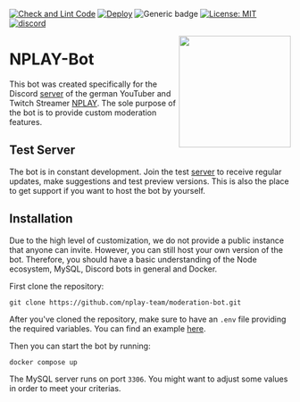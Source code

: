 [![Check and Lint Code](https://github.com/nplay-team/moderation-bot/actions/workflows/lint.yml/badge.svg)](https://github.com/nplay-team/moderation-bot/actions/workflows/lint.yml)
[![Deploy](https://github.com/nplay-team/moderation-bot/actions/workflows/deploy.yml/badge.svg)](https://github.com/nplay-team/moderation-bot/actions/workflows/deploy.yml)
![Generic badge](https://img.shields.io/badge/Version-1.0.0-86c240".svg)
[![License: MIT](https://img.shields.io/badge/License-MIT-yellow.svg)](https://opensource.org/licenses/MIT)
<a href="https://discord.gg/qcpeZQhJf5">
<img src="https://discordapp.com/api/guilds/367353132772098048/embed.png" alt="discord">
</a>

<img align="right" src="https://cdn.discordapp.com/attachments/545967082253189121/1242175150636531873/NPLAY.png?ex=664ce142&is=664b8fc2&hm=1297d2602ba876e5892892afc9a45d019a2c420f328f289e712a59b0ab4af05a&" height=200 width=200>

# NPLAY-Bot

This bot was created specifically for the Discord [server](https://discord.gg/qcpeZQhJf5) of the german YouTuber and Twitch Streamer [NPLAY](https://www.youtube.com/user/nordrheintvplay). The sole purpose of the bot is to provide custom moderation features.

## Test Server

The bot is in constant development. Join the test [server](https://discord.gg/JYWezvQ) to receive regular updates, make suggestions and test preview versions. This is also the place to get support if you want to host the bot by yourself.

## Installation

Due to the high level of customization, we do not provide a public instance that anyone can invite. However, you can still host your own version of the bot. Therefore, you should have a basic understanding of the Node ecosystem, MySQL, Discord bots in general and Docker.

First clone the repository:

```
git clone https://github.com/nplay-team/moderation-bot.git
```

After you've cloned the repository, make sure to have an `.env` file providing the required variables. You can find an example [here](https://github.com/nplay-team/moderation-bot/blob/main/.env.example).

Then you can start the bot by running:

```
docker compose up
```

The MySQL server runs on port `3306`. You might want to adjust some values in order to meet your criterias.
